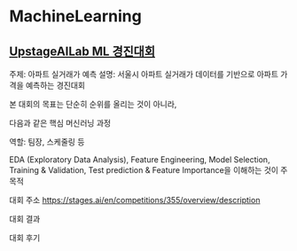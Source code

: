 # MachineLearning

## [UpstageAILab ML 경진대회](./UpstageAILab_Competition)

주제: 아파트 실거래가 예측
설명:
서울시 아파트 실거래가 데이터를 기반으로 아파트 가격을 예측하는 경진대회

본 대회의 목표는 단순히 순위를 올리는 것이 아니라, 

다음과 같은 핵심 머신러닝 과정

역할: 팀장, 스케줄링 등

EDA (Exploratory Data Analysis), Feature Engineering, Model Selection, Training & Validation, Test prediction & Feature Importance을 이해하는 것이 주 목적 

대회 주소
https://stages.ai/en/competitions/355/overview/description

대회 결과

대회 후기
